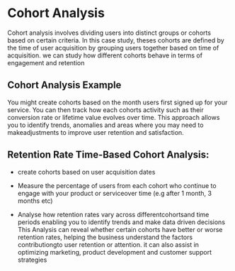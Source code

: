 
# Cohort Analysis
Cohort analysis involves dividing users into distinct groups or cohorts based on certain criteria. In this case study, theses cohorts are defined by the time of user acquisition by grouping users together based on time of acquisition. we can study how different cohorts behave in terms of engagement and retention

## Cohort Analysis Example
You might create cohorts based on the month users first signed up for your service. You can then track how each cohorts activity such as their conversion rate or lifetime value evolves over time. This approach allows you to identify trends, anomalies and areas where you may need to makeadjustments to improve user retention and satisfaction.

## Retention Rate Time-Based Cohort Analysis:


*   create cohorts based on user acquisition dates
*   Measure the percentage of users from each cohort who  continue to engage with your product or serviceover time (e.g after 1 month, 3 months etc)

*   Analyse how retention rates vary across differentcohortsand time periods enabling you to identify trends and make data driven decisions
This Analysis can reveal whether certain cohorts have better or worse retention rates, helping the business understand the factors contributiongto user retention or attention. it can also assist in optimizing marketing, product development and customer support strategies 
